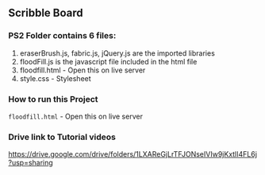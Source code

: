 ## Scribble Board

### PS2 Folder contains 6 files:
1. eraserBrush.js, fabric.js, jQuery.js are the imported libraries
2. floodFill.js is the javascript file included in the html file
3. floodfill.html - Open this on live server
4. style.css - Stylesheet

### How to run this Project
` floodfill.html ` - Open this on live server

### Drive link to Tutorial videos
https://drive.google.com/drive/folders/1LXAReGjLrTFJONseIVIw9jKxtlI4FL6j?usp=sharing
